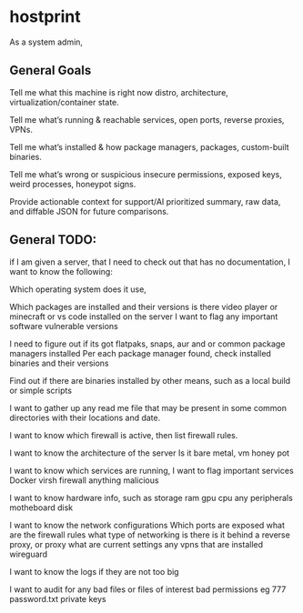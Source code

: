 # hostprint
As a system admin,


## General Goals
Tell me what this machine is right now distro, architecture, virtualization/container state.

Tell me what’s running & reachable services, open ports, reverse proxies, VPNs.

Tell me what’s installed & how package managers, packages, custom-built binaries.

Tell me what’s wrong or suspicious insecure permissions, exposed keys, weird processes, honeypot signs.

Provide actionable context for support/AI prioritized summary, raw data, and diffable JSON for future comparisons.


## General TODO:
if I am given a server, that I need to check out that has no documentation, I want to know the following:

Which operating system does it use,

Which packages are installed and their versions
	  is there video player or minecraft or vs code installed on the server
	  I want to flag any important software
		  vulnerable versions


I need to figure out if its got flatpaks, snaps, aur and or  common package managers installed
	Per each package manager found, check installed binaries and their versions

Find out if there are binaries installed by other means, such as a local build or simple scripts

I want to gather up any read me file that may be present in some common directories with their locations and date.

 I want to know which firewall is active,
	  then list firewall rules. 

I want to know the architecture of the server
	 Is it bare metal, vm honey pot

 I want to know which services are running,
	I want to flag important services
		Docker
		 virsh
		 firewall
		 anything malicious


 I want to know hardware info,
	  such as storage
	  ram
	  gpu
	  cpu
	  any peripherals
	  motheboard
	  disk

I want to know the network configurations
	Which ports are exposed
	 what are the firewall rules
	 what type of networking is there
	 is it behind a reverse proxy, or proxy
	 what are current settings
	 any vpns that are installed
		 wireguard
		 
I want to know the logs if they are not too big

I want to audit for any bad files or files of interest
	bad permissions eg 777
	 password.txt
	 private keys
	 
	



